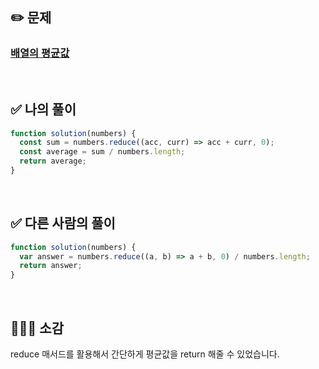 ## ✏️ 문제

### [배열의 평균값](https://school.programmers.co.kr/learn/courses/30/lessons/120817)

<br>

## ✅ 나의 풀이

```javascript
function solution(numbers) {
  const sum = numbers.reduce((acc, curr) => acc + curr, 0);
  const average = sum / numbers.length;
  return average;
}
```

<br>

## ✅ 다른 사람의 풀이

```javascript
function solution(numbers) {
  var answer = numbers.reduce((a, b) => a + b, 0) / numbers.length;
  return answer;
}
```

<br>

## 💁🏻‍♀️ 소감

reduce 매서드를 활용해서 간단하게 평균값을 return 해줄 수 있었습니다.
